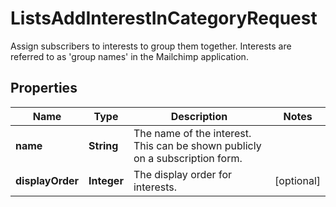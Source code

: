 

# ListsAddInterestInCategoryRequest

Assign subscribers to interests to group them together. Interests are referred to as 'group names' in the Mailchimp application.

## Properties

| Name | Type | Description | Notes |
|------------ | ------------- | ------------- | -------------|
|**name** | **String** | The name of the interest. This can be shown publicly on a subscription form. |  |
|**displayOrder** | **Integer** | The display order for interests. |  [optional] |



